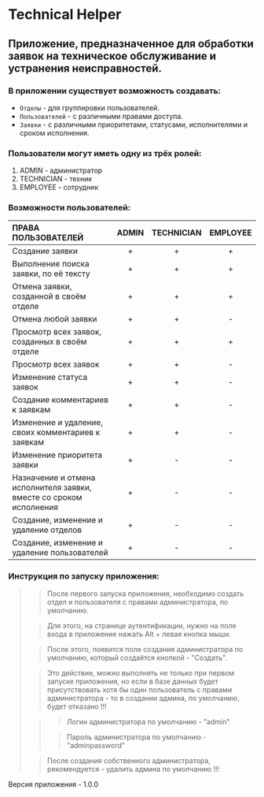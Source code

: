 # Technical Helper

## Приложение, предназначенное для обработки заявок на техническое обслуживание и устранения неисправностей.

### В приложении существует возможность создавать:

* `Отделы` - для группировки пользователей.
* `Пользователей` - с различными правами доступа.
* `Заявки` - с различными приоритетами, статусами, исполнителями и сроком исполнения.

### Пользователи могут иметь одну из трёх ролей:

1. ADMIN - администратор
2. TECHNICIAN - техник
3. EMPLOYEE - сотрудник

### Возможности пользователей:

| ПРАВА ПОЛЬЗОВАТЕЛЕЙ                                                 | ADMIN | TECHNICIAN | EMPLOYEE |
|:--------------------------------------------------------------------|:-----:|:----------:|:--------:|
| Создание заявки                                                     |   +   |     +      |    +     |
| Выполнение поиска заявки, по её тексту                              |   +   |     +      |    +     |
| Отмена заявки, созданной в своём отделе                             |   +   |     +      |    +     |
| Отмена любой заявки                                                 |   +   |     +      |    -     |
| Просмотр всех заявок, созданных в своём отделе                      |   +   |     +      |    +     |
| Просмотр всех заявок                                                |   +   |     +      |    -     |
| Изменение статуса заявок                                            |   +   |     +      |    -     |
| Создание комментариев к заявкам                                     |   +   |     +      |    -     |
| Изменение и удаление, своих комментариев к заявкам                  |   +   |     +      |    -     |
| Изменение приоритета заявки                                         |   +   |     -      |    -     |
| Назначение и отмена исполнителя заявки, вместе со сроком исполнения |   +   |     -      |    -     |
| Создание, изменение и удаление отделов                              |   +   |     -      |    -     |
| Создание, изменение и удаление пользователей                        |   +   |     -      |    -     |

### Инструкция по запуску приложения:
> > После первого запуска приложения, необходимо создать
> > отдел и пользователя с правами администратора, по умолчанию.
> 
> > Для этого, на странице аутентификации, 
> > нужно на поле входа в приложение нажать 
> > Alt + левая кнопка мыши.
> 
> > После этого, появится поле создания администратора по умолчанию,
> > который создаётся кнопкой - "Создать".
> 
> > Это действие, можно выполнять не только при первом запуске
> > приложения, но если в базе данных будет присутствовать
> > хотя бы один пользователь с правами администратора -
> > то в создании админа, по умолчанию, будет отказано !!!
> 
> > > Логин администратора по умолчанию - "admin"
> >
> > > Пароль администратора по умолчанию - "adminpassword"
> 
> > После создания собственного администратора, 
> > рекомендуется - удалить админа по умолчанию !!!

Версия приложения - 1.0.0